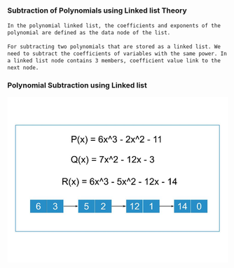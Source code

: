 ### Subtraction of Polynomials using Linked list Theory

    In the polynomial linked list, the coefficients and exponents of the polynomial are defined as the data node of the list.

    For subtracting two polynomials that are stored as a linked list. We need to subtract the coefficients of variables with the same power. In a linked list node contains 3 members, coefficient value link to the next node.

### Polynomial Subtraction using Linked list
<img src="images/polynomials-substration.jpg"/>
